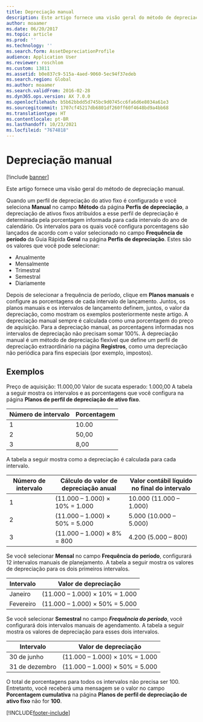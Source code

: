 ```yaml
---
title: Depreciação manual
description: Este artigo fornece uma visão geral do método de depreciação manual.
author: moaamer
ms.date: 06/20/2017
ms.topic: article
ms.prod: ''
ms.technology: ''
ms.search.form: AssetDepreciationProfile
audience: Application User
ms.reviewer: roschlom
ms.custom: 13811
ms.assetid: b0e837c9-515a-4aed-9060-5ec94f37edeb
ms.search.region: Global
ms.author: moaamer
ms.search.validFrom: 2016-02-28
ms.dyn365.ops.version: AX 7.0.0
ms.openlocfilehash: b5b62bbdd5d745bc9d0745cc6fa6d6e8034a61e3
ms.sourcegitcommit: 1707cf45217db6801df260ff60f4648bd9a4bb68
ms.translationtype: HT
ms.contentlocale: pt-BR
ms.lasthandoff: 10/23/2021
ms.locfileid: "7674818"
---
```

# <a name="manual-depreciation"></a>Depreciação manual

[!include [banner](../includes/banner.md)]

Este artigo fornece uma visão geral do método de depreciação manual.

Quando um perfil de depreciação do ativo fixo é configurado e você seleciona **Manual** no campo **Método** da página **Perfis de depreciação**, a depreciação de ativos fixos atribuídos a esse perfil de depreciação é determinada pela porcentagem informada para cada intervalo do ano de calendário. Os intervalos para os quais você configura porcentagens são lançados de acordo com o valor selecionado no campo **Frequência de período** da Guia Rápida **Geral** na página **Perfis de depreciação**. Estes são os valores que você pode selecionar:

- Anualmente
- Mensalmente
- Trimestral
- Semestral
- Diariamente

Depois de selecionar a frequência de período, clique em **Planos manuais** e configure as porcentagens de cada intervalo de lançamento. Juntos, os planos manuais e os intervalos de lançamento definem, juntos, o valor da depreciação, como mostram os exemplos posteriormente neste artigo. A depreciação manual sempre é calculada como uma porcentagem do preço de aquisição. Para a depreciação manual, as porcentagens informadas nos intervalos de depreciação não precisam somar 100%. A depreciação manual é um método de depreciação flexível que define um perfil de depreciação extraordinário na página **Registros**, como uma depreciação não periódica para fins especiais (por exemplo, impostos).

## <a name="examples"></a>Exemplos
Preço de aquisição: 11.000,00 Valor de sucata esperado: 1.000,00 A tabela a seguir mostra os intervalos e as porcentagens que você configura na página **Planos de perfil de depreciação de ativo fixo**.

| Número de intervalo | Porcentagem |
|-----------------|------------|
| 1               | 10.00      |
| 2               | 50,00      |
| 3               | 8,00       |

A tabela a seguir mostra como a depreciação é calculada para cada intervalo.

|  Número de intervalo | Cálculo do valor de depreciação anual | Valor contábil líquido no final do intervalo |
|------------------|-----------------------------------------------|-------------------------------------------|
| 1                | (11.000 – 1.000) × 10% = 1.000                | 10.000 (11.000 – 1.000)                   |
| 2                | (11.000 – 1.000) × 50% = 5.000                | 5.000 (10.000 – 5.000)                    |
| 3                | (11.000 – 1.000) × 8% = 800                   | 4.200 (5.000 – 800)                       |

Se você selecionar **Mensal** no campo **Frequência do período**, configurará 12 intervalos manuais de planejamento. A tabela a seguir mostra os valores de depreciação para os dois primeiros intervalos.

| Intervalo | Valor de depreciação            |
|----------|--------------------------------|
| Janeiro  | (11.000 – 1.000) × 10% = 1.000 |
| Fevereiro | (11.000 – 1.000) × 50% = 5.000 |

Se você selecionar <strong>Semestral</strong> no campo *<strong><em>Frequência do período</em>*</strong>, você configurará dois intervalos manuais de agendamento. A tabela a seguir mostra os valores de depreciação para esses dois intervalos.

| Intervalo    | Valor de depreciação            |
|-------------|--------------------------------|
| 30 de junho     | (11.000 – 1.000) × 10% = 1.000 |
| 31 de dezembro | (11.000 – 1.000) × 50% = 5.000 |

O total de porcentagens para todos os intervalos não precisa ser 100. Entretanto, você receberá uma mensagem se o valor no campo **Porcentagem cumulativa** na página **Planos de perfil de depreciação de ativo fixo** não for **100**.





[!INCLUDE[footer-include](../../includes/footer-banner.md)]
